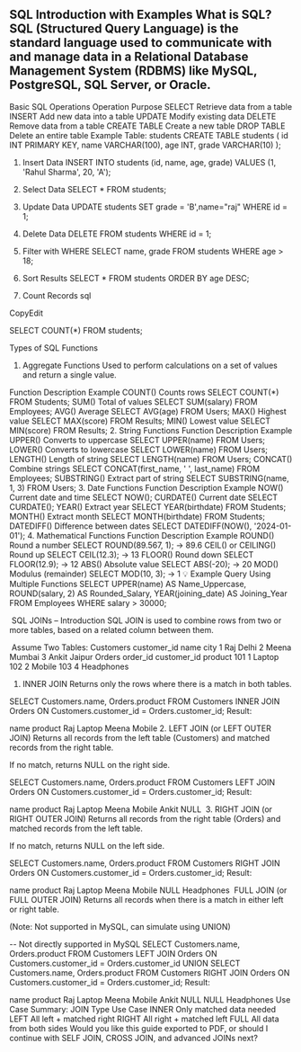 SQL Introduction with Examples
What is SQL?
SQL (Structured Query Language) is the standard language used to communicate with and manage data in a Relational Database Management System (RDBMS) like MySQL, PostgreSQL, SQL Server, or Oracle.
----------------------------------------
Basic SQL Operations
Operation	Purpose
SELECT	Retrieve data from a table
INSERT	Add new data into a table
UPDATE	Modify existing data
DELETE	Remove data from a table
CREATE TABLE	Create a new table
DROP TABLE	Delete an entire table
Example Table: students
CREATE TABLE students (
  id INT PRIMARY KEY,
  name VARCHAR(100),
  age INT,
  grade VARCHAR(10)
);

1. Insert Data
INSERT INTO students (id, name, age, grade)
VALUES (1, 'Rahul Sharma', 20, 'A');

2. Select Data
SELECT * FROM students;

3. Update Data
UPDATE students
SET grade = 'B',name="raj" WHERE id = 1;

4. Delete Data
DELETE FROM students
WHERE id = 1;

5. Filter with WHERE
SELECT name, grade
FROM students
WHERE age > 18;

6. Sort Results
SELECT * FROM students
ORDER BY age DESC;

7. Count Records
sql

CopyEdit

SELECT COUNT(*) FROM students;	​	

Types of SQL Functions
1. Aggregate Functions
Used to perform calculations on a set of values and return a single value.

Function	Description	Example
COUNT()	Counts rows	SELECT COUNT(*) FROM Students;
SUM()	Total of values	SELECT SUM(salary) FROM Employees;
AVG()	Average	SELECT AVG(age) FROM Users;
MAX()	Highest value	SELECT MAX(score) FROM Results;
MIN()	Lowest value	SELECT MIN(score) FROM Results;
2. String Functions
Function	Description	Example
UPPER()	Converts to uppercase	SELECT UPPER(name) FROM Users;
LOWER()	Converts to lowercase	SELECT LOWER(name) FROM Users;
LENGTH()	Length of string	SELECT LENGTH(name) FROM Users;
CONCAT()	Combine strings	SELECT CONCAT(first_name, ' ', last_name) FROM Employees;
SUBSTRING()	Extract part of string	SELECT SUBSTRING(name, 1, 3) FROM Users;
3. Date Functions
Function	Description	Example
NOW()	Current date and time	SELECT NOW();
CURDATE()	Current date	SELECT CURDATE();
YEAR()	Extract year	SELECT YEAR(birthdate) FROM Students;
MONTH()	Extract month	SELECT MONTH(birthdate) FROM Students;
DATEDIFF()	Difference between dates	SELECT DATEDIFF(NOW(), '2024-01-01');
4. Mathematical Functions
Function	Description	Example
ROUND()	Round a number	SELECT ROUND(89.567, 1); → 89.6
CEIL() or CEILING()	Round up	SELECT CEIL(12.3); → 13
FLOOR()	Round down	SELECT FLOOR(12.9); → 12
ABS()	Absolute value	SELECT ABS(-20); → 20
MOD()	Modulus (remainder)	SELECT MOD(10, 3); → 1
💡 Example Query Using Multiple Functions
SELECT 
  UPPER(name) AS Name_Uppercase,
  ROUND(salary, 2) AS Rounded_Salary,
  YEAR(joining_date) AS Joining_Year
FROM Employees
WHERE salary > 30000;

 SQL JOINs – Introduction
SQL JOIN is used to combine rows from two or more tables, based on a related column between them.

 Assume Two Tables:
Customers
customer_id	name	city
1	Raj	Delhi
2	Meena	Mumbai
3	Ankit	Jaipur
Orders
order_id	customer_id	product
101	1	Laptop
102	2	Mobile
103	4	Headphones
1. INNER JOIN
Returns only the rows where there is a match in both tables.

SELECT Customers.name, Orders.product
FROM Customers
INNER JOIN Orders ON Customers.customer_id = Orders.customer_id;
Result:

name	product
Raj	Laptop
Meena	Mobile
2. LEFT JOIN (or LEFT OUTER JOIN)
Returns all records from the left table (Customers) and matched records from the right table.

If no match, returns NULL on the right side.

SELECT Customers.name, Orders.product
FROM Customers
LEFT JOIN Orders ON Customers.customer_id = Orders.customer_id;
Result:

name	product
Raj	Laptop
Meena	Mobile
Ankit	NULL
 3. RIGHT JOIN (or RIGHT OUTER JOIN)
Returns all records from the right table (Orders) and matched records from the left table.

If no match, returns NULL on the left side.

SELECT Customers.name, Orders.product
FROM Customers
RIGHT JOIN Orders ON Customers.customer_id = Orders.customer_id;
Result:

name	product
Raj	Laptop
Meena	Mobile
NULL	Headphones
 FULL JOIN (or FULL OUTER JOIN)
Returns all records when there is a match in either left or right table.

(Note: Not supported in MySQL, can simulate using UNION)

-- Not directly supported in MySQL
SELECT Customers.name, Orders.product
FROM Customers
LEFT JOIN Orders ON Customers.customer_id = Orders.customer_id
UNION
SELECT Customers.name, Orders.product
FROM Customers
RIGHT JOIN Orders ON Customers.customer_id = Orders.customer_id;
Result:

name	product
Raj	Laptop
Meena	Mobile
Ankit	NULL
NULL	Headphones
Use Case Summary:
JOIN Type	Use Case
INNER	Only matched data needed
LEFT	All left + matched right
RIGHT	All right + matched left
FULL	All data from both sides
Would you like this guide exported to PDF, or should I continue with SELF JOIN, CROSS JOIN, and advanced JOINs next?